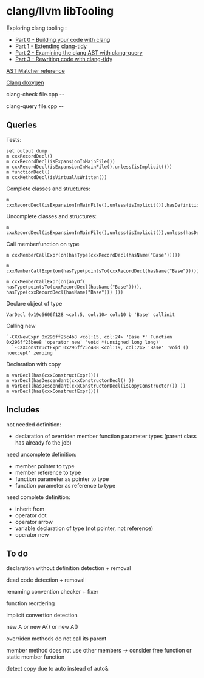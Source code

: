 # clang/llvm libTooling

Exploring clang tooling :

- [Part 0 - Building your code with clang](https://blogs.msdn.microsoft.com/vcblog/2018/09/18/exploring-clang-tooling-part-0-building-your-code-with-clang/)
- [Part 1 - Extending clang-tidy](https://blogs.msdn.microsoft.com/vcblog/2018/10/19/exploring-clang-tooling-part-1-extending-clang-tidy/)
- [Part 2 - Examining the clang AST with clang-query](https://blogs.msdn.microsoft.com/vcblog/2018/10/23/exploring-clang-tooling-part-2-examining-the-clang-ast-with-clang-query/)
- [Part 3 - Rewriting code with clang-tidy](https://blogs.msdn.microsoft.com/vcblog/2018/11/06/exploring-clang-tooling-part-3-rewriting-code-with-clang-tidy/)

[AST Matcher reference](http://clang.llvm.org/docs/LibASTMatchersReference.html)

[Clang doxygen](https://clang.llvm.org/doxygen/classclang_1_1FunctionDecl.html)

clang-check file.cpp --

clang-query file.cpp --

## Queries

Tests:

```plaintext
set output dump
m cxxRecordDecl()
m cxxRecordDecl(isExpansionInMainFile())
m cxxRecordDecl(isExpansionInMainFile(),unless(isImplicit()))
m functionDecl()
m cxxMethodDecl(isVirtualAsWritten())
```

Complete classes and structures:

```plaintext
m cxxRecordDecl(isExpansionInMainFile(),unless(isImplicit()),hasDefinition())
```

Uncomplete classes and structures:

```plaintext
m cxxRecordDecl(isExpansionInMainFile(),unless(isImplicit()),unless(hasDefinition()))
```

Call memberfunction on type

```plaintext
m cxxMemberCallExpr(on(hasType(cxxRecordDecl(hasName("Base")))))

m cxxMemberCallExpr(on(hasType(pointsTo(cxxRecordDecl(hasName("Base"))))))

m cxxMemberCallExpr(on(anyOf( hasType(pointsTo(cxxRecordDecl(hasName("Base")))), hasType(cxxRecordDecl(hasName("Base"))) )))

```

Declare object of type

```plaintext
VarDecl 0x19c6606f128 <col:5, col:10> col:10 b 'Base' callinit
```

Calling new

```plaintext
`-CXXNewExpr 0x296ff25c4b8 <col:15, col:24> 'Base *' Function 0x296ff25bee8 'operator new' 'void *(unsigned long long)'
  `-CXXConstructExpr 0x296ff25c488 <col:19, col:24> 'Base' 'void () noexcept' zeroing
```

Declaration with copy

```plaintext
m varDecl(has(cxxConstructExpr()))
m varDecl(hasDescendant(cxxConstructorDecl() ))
m varDecl(hasDescendant(cxxConstructorDecl(isCopyConstructor()) ))
m varDecl(has(cxxConstructExpr()))
```

## Includes

not needed definition:

- declaration of overriden member function parameter types (parent class has already fo the job)

need uncomplete definition:

- member pointer to type
- member reference to type
- function parameter as pointer to type
- function parameter as reference to type

need complete definition:

- inherit from
- operator dot
- operator arrow
- variable declaration of type (not pointer, not reference)
- operator new

## To do

declaration without definition detection + removal

dead code detection + removal

renaming convention checker + fixer

function reordering

implicit convertion detection

new A or new A{} or new A()

overriden methods do not call its parent

member method does not use other members -> consider free function or static member function

detect copy due to auto instead of auto&